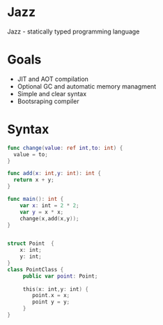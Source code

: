 # Jazz

Jazz - statically typed programming language

# Goals

- JIT and AOT compilation
- Optional GC and automatic memory managment 
- Simple and clear syntax
- Bootsraping compiler

# Syntax

```swift
func change(value: ref int,to: int) {
  value = to;
}

func add(x: int,y: int): int {
  return x + y;
}

func main(): int {
    var x: int = 2 * 2;
    var y = x * x;
    change(x,add(x,y));
} 

```

```swift

struct Point  {
    x: int;
    y: int;
}
class PointClass {
     public var point: Point;
     
     this(x: int,y: int) {
        point.x = x;
        point y = y;
     }
}

```
